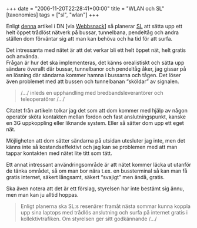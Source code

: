 +++
date = "2006-11-20T22:28:41+00:00"
title = "WLAN och SL"
[taxonomies]
tags = ["sl", "wlan"]
+++

Enligt [denna][1] artikel i DN [via [Webbsnack][2]] så planerar [SL][3] att sätta upp ett helt öppet trådlöst nätverk på bussar, tunnelbana, pendeltåg och andra ställen dom förväntar sig att man kan behöva och ha tid för att surfa.

Det intressanta med nätet är att det verkar bli ett helt öppet nät, helt gratis och använda.  
Frågan är hur det ska implementeras, det känns orealistiskt och sätta upp sändare överallt där bussar, tunnelbanor och pendeltåg åker, jag gissar på en lösning där sändarna kommer hamna i bussarna och tågen. Det löser även problemet med att bussen och tunnelbanan &#8220;sköldar&#8221; av signalen.

> /&#8230;/ inleds en upphandling med bredbandsleverantörer och teleoperatörer /&#8230;/

Citatet från artikeln tolkar jag det som att dom kommer med hjälp av någon operatör sköta kontakten mellan fordon och fast anslutningspunkt, kanske en 3G uppkoppling eller liknande system. Eller så sätter dom upp ett eget nät.

Möjligheten att dom sätter sändarna på utsidan utesluter jag inte, men det känns inte så kostandseffektivt och jag kan se problemen med att man tappar kontakten med nätet lite titt som tätt.

Ett annat intressant användringsområde är att nätet kommer läcka ut utanför de tänka området, så om man bor nära t.ex. en bussterminal så kan man få gratis internet, säkert långsamt, säkert &#8220;svajigt&#8221; men ändå, gratis.

Ska även notera att det är ett förslag, styrelsen har inte bestämt sig ännu, men man kan ju alltid hoppas.

> Enligt planerna ska SL:s resenärer framåt nästa sommar kunna koppla upp sina laptops med trådlös anslutning och surfa på internet gratis i kollektivtrafiken. Om styrelsen ger sitt godkännande /&#8230;/



<small></small>

 [1]: http://www.dn.se/DNet/jsp/polopoly.jsp?d=1298&#038;a=590230&#038;previousRenderType=6
 [2]: http://webbsnack.wordpress.com/2006/11/20/sl-satsar-pa-gratis-internet-i-kollektivtrafiken/
 [3]: https://web.archive.org/web/20061205053300/http://sl.se/
